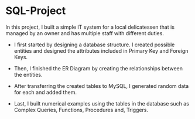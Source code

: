 # SQL-Project
In this project, I built a simple IT system for a local delicatessen that is managed by an owner and has multiple staff with
different duties. 

- I first started by designing a database structure. I created possible entities and designed the attributes included in Primary Key and Foreign Keys.

- Then, I finished the ER Diagram by creating the relationships between the entities.

- After transferring the created tables to MySQL, I generated random data for each and added them.

- Last, I built numerical examples using the tables in the database such as Complex Queries, Functions, Procedures and, Triggers.
